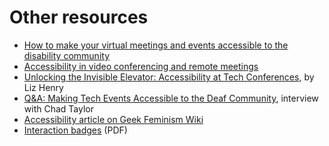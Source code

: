 # Other resources

- [How to make your virtual meetings and events accessible to the disability community](https://rootedinrights.org/how-to-make-your-virtual-meetings-and-events-accessible-to-the-disability-community/)
- [Accessibility in video conferencing and remote meetings](https://www.drakemusic.org/blog/becky-morris-knight/accessibility-in-video-conferencing-and-remote-meetings/)
- [Unlocking the Invisible Elevator: Accessibility at Tech Conferences](https://modelviewculture.com/pieces/unlocking-the-invisible-elevator-accessibility-at-tech-conferences), by Liz Henry
- [Q&A: Making Tech Events Accessible to the Deaf Community](https://modelviewculture.com/pieces/qa-making-tech-events-accessible-to-the-deaf-community), interview with Chad Taylor
- [Accessibility article on Geek Feminism Wiki](http://geekfeminism.wikia.com/wiki/Accessibility)
- [Interaction badges](http://autisticadvocacy.org/wp-content/uploads/2014/02/ColorCommunicationBadges.pdf) (PDF) 
